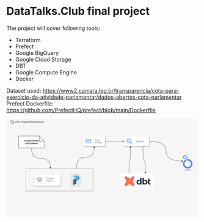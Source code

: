 # DataTalks.Club final project

The project will cover following tools:
- Terraform
- Prefect
- Google BigQuery
- Google Cloud Storage
- DBT
- Google Compute Engine
- Docker

Dataset used: https://www2.camara.leg.br/transparencia/cota-para-exercicio-da-atividade-parlamentar/dados-abertos-cota-parlamentar
Prefect Dockerfile: https://github.com/PrefectHQ/prefect/blob/main/Dockerfile

![Architecture overview](./assets/architecture_v1.png "Architecture overview - v.1")
